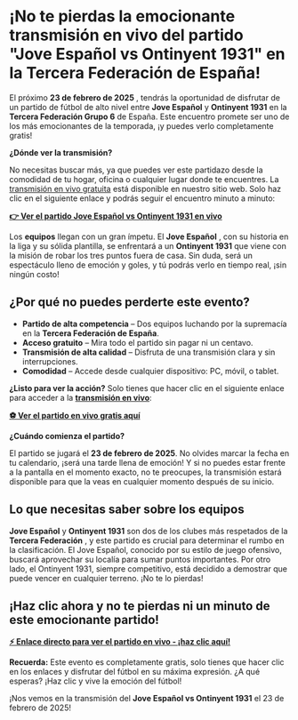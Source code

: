 # ¡No te pierdas la emocionante transmisión en vivo del partido "Jove Español vs Ontinyent 1931" en la Tercera Federación de España!

El próximo **23 de febrero de 2025** , tendrás la oportunidad de disfrutar de un partido de fútbol de alto nivel entre **Jove Español** y **Ontinyent 1931** en la **Tercera Federación Grupo 6** de España. Este encuentro promete ser uno de los más emocionantes de la temporada, ¡y puedes verlo completamente gratis!

**¿Dónde ver la transmisión?**

No necesitas buscar más, ya que puedes ver este partidazo desde la comodidad de tu hogar, oficina o cualquier lugar donde te encuentres. La [transmisión en vivo gratuita](https://tinyurl.com/livestreamfreeo?st=Jove+Espa%C3%B1ol+vs+Ontinyent+1931&si=gh) está disponible en nuestro sitio web. Solo haz clic en el siguiente enlace y podrás seguir el encuentro minuto a minuto:

[**👉 Ver el partido Jove Español vs Ontinyent 1931 en vivo**](https://tinyurl.com/livestreamfreeo?st=Jove+Espa%C3%B1ol+vs+Ontinyent+1931&si=gh)

Los **equipos** llegan con un gran ímpetu. El **Jove Español** , con su historia en la liga y su sólida plantilla, se enfrentará a un **Ontinyent 1931** que viene con la misión de robar los tres puntos fuera de casa. Sin duda, será un espectáculo lleno de emoción y goles, y tú podrás verlo en tiempo real, ¡sin ningún costo!

## ¿Por qué no puedes perderte este evento?

- **Partido de alta competencia** – Dos equipos luchando por la supremacía en la **Tercera Federación de España**.
- **Acceso gratuito** – Mira todo el partido sin pagar ni un centavo.
- **Transmisión de alta calidad** – Disfruta de una transmisión clara y sin interrupciones.
- **Comodidad** – Accede desde cualquier dispositivo: PC, móvil, o tablet.

**¿Listo para ver la acción?** Solo tienes que hacer clic en el siguiente enlace para acceder a la [**transmisión en vivo**](https://tinyurl.com/livestreamfreeo?st=Jove+Espa%C3%B1ol+vs+Ontinyent+1931&si=gh):

[**⚽ Ver el partido en vivo gratis aquí**](https://tinyurl.com/livestreamfreeo?st=Jove+Espa%C3%B1ol+vs+Ontinyent+1931&si=gh)

**¿Cuándo comienza el partido?**

El partido se jugará el **23 de febrero de 2025**. No olvides marcar la fecha en tu calendario, ¡será una tarde llena de emoción! Y si no puedes estar frente a la pantalla en el momento exacto, no te preocupes, la transmisión estará disponible para que la veas en cualquier momento después de su inicio.

## Lo que necesitas saber sobre los equipos

**Jove Español** y **Ontinyent 1931** son dos de los clubes más respetados de la **Tercera Federación** , y este partido es crucial para determinar el rumbo en la clasificación. El Jove Español, conocido por su estilo de juego ofensivo, buscará aprovechar su localía para sumar puntos importantes. Por otro lado, el Ontinyent 1931, siempre competitivo, está decidido a demostrar que puede vencer en cualquier terreno. ¡No te lo pierdas!

## ¡Haz clic ahora y no te pierdas ni un minuto de este emocionante partido!

[**⚡️ Enlace directo para ver el partido en vivo - ¡haz clic aquí!**](https://tinyurl.com/livestreamfreeo?st=Jove+Espa%C3%B1ol+vs+Ontinyent+1931&si=gh)

**Recuerda:** Este evento es completamente gratis, solo tienes que hacer clic en los enlaces y disfrutar del fútbol en su máxima expresión. ¿A qué esperas? ¡Haz clic y vive la emoción del fútbol!

¡Nos vemos en la transmisión del **Jove Español vs Ontinyent 1931** el 23 de febrero de 2025!
